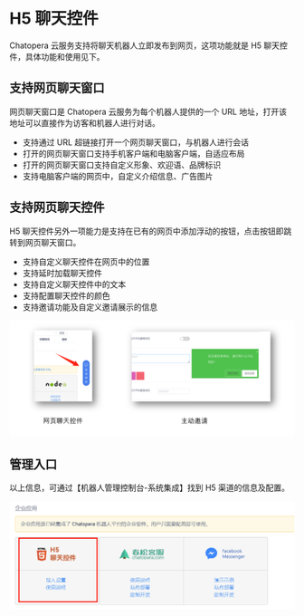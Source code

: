 # H5 聊天控件

Chatopera 云服务支持将聊天机器人立即发布到网页，这项功能就是 H5 聊天控件，具体功能和使用见下。

## 支持网页聊天窗口

网页聊天窗口是 Chatopera 云服务为每个机器人提供的一个 URL 地址，打开该地址可以直接作为访客和机器人进行对话。


* 支持通过 URL 超链接打开一个网页聊天窗口，与机器人进行会话
* 打开的网页聊天窗口支持手机客户端和电脑客户端，自适应布局
* 打开的网页聊天窗口支持自定义形象、欢迎语、品牌标识
* 支持电脑客户端的网页中，自定义介绍信息、广告图片


## 支持网页聊天控件

H5 聊天控件另外一项能力是支持在已有的网页中添加浮动的按钮，点击按钮即跳转到网页聊天窗口。

* 支持自定义聊天控件在网页中的位置
* 支持延时加载聊天控件
* 支持自定义聊天控件中的文本
* 支持配置聊天控件的颜色
* 支持邀请功能及自定义邀请展示的信息

![](../../../../images/assets/screenshot_20230416114316.png)


## 管理入口

以上信息，可通过【机器人管理控制台-系统集成】找到 H5 渠道的信息及配置。

![](../../../../images/assets/screenshot_20230416105743.png)

